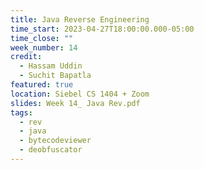 ```yaml
---
title: Java Reverse Engineering
time_start: 2023-04-27T18:00:00.000-05:00
time_close: ""
week_number: 14
credit:
  - Hassam Uddin
  - Suchit Bapatla
featured: true
location: Siebel CS 1404 + Zoom
slides: Week 14_ Java Rev.pdf
tags:
  - rev
  - java
  - bytecodeviewer
  - deobfuscator
---
```

